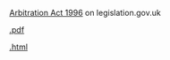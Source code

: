 

[Arbitration Act 1996](http://www.legislation.gov.uk/ukpga/1996/23/contents) on legislation.gov.uk

[.pdf](http://www.legislation.gov.uk/ukpga/1996/23/data.pdf)

[.html](http://legislation.data.gov.uk/ukpga/1996/23/data.htm?wrap=true)
